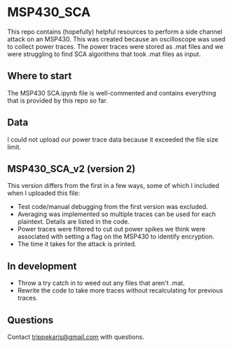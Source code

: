 # MSP430_SCA
This repo contains (hopefully) helpful resources to perform a side channel attack on an MSP430. This was created because an oscilloscope was used to collect power traces. The power traces were stored as .mat files and we were struggling to find SCA algorithms that took .mat files as input. 

## Where to start
The MSP430 SCA.ipynb file is well-commented and contains everything that is provided by this repo so far.

## Data
I could not upload our power trace data because it exceeded the file size limit.

## MSP430_SCA_v2 (version 2)
This version differs from the first in a few ways, some of which I included when I uploaded this file:
- Test code/manual debugging from the first version was excluded.
- Averaging was implemented so multiple traces can be used for each plaintext. Details are listed in the code.
- Power traces were filtered to cut out power spikes we think were associated with setting a flag on the MSP430 to identify encryption.
- The time it takes for the attack is printed.

## In development
- Throw a try catch in to weed out any files that aren't .mat.
- Rewrite the code to take more traces without recalculating for previous traces.

## Questions
Contact trippekaris@gmail.com with questions.
